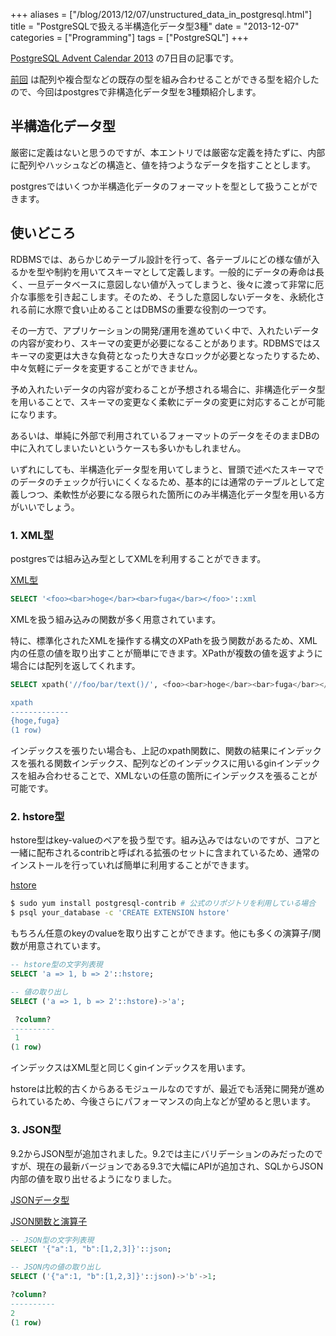+++
aliases = ["/blog/2013/12/07/unstructured_data_in_postgresql.html"]
title = "PostgreSQLで扱える半構造化データ型3種"
date = "2013-12-07"
categories = ["Programming"]
tags = ["PostgreSQL"]
+++

<!--more-->

[PostgreSQL Advent Calendar 2013](http://qiita.com/advent-calendar/2013/postgresql) の7日目の記事です。

[前回](http://qiita.com/choplin/items/9d5e2ff8721fb9509bf8) は配列や複合型などの既存の型を組み合わせることができる型を紹介したので、今回はpostgresで非構造化データ型を3種類紹介します。


## 半構造化データ型

厳密に定義はないと思うのですが、本エントリでは厳密な定義を持たずに、内部に配列やハッシュなどの構造と、値を持つようなデータを指すこととします。

postgresではいくつか半構造化データのフォーマットを型として扱うことができます。

## 使いどころ

RDBMSでは、あらかじめテーブル設計を行って、各テーブルにどの様な値が入るかを型や制約を用いてスキーマとして定義します。一般的にデータの寿命は長く、一旦データベースに意図しない値が入ってしまうと、後々に渡って非常に厄介な事態を引き起こします。そのため、そうした意図しないデータを、永続化される前に水際で食い止めることはDBMSの重要な役割の一つです。

その一方で、アプリケーションの開発/運用を進めていく中で、入れたいデータの内容が変わり、スキーマの変更が必要になることがあります。RDBMSではスキーマの変更は大きな負荷となったり大きなロックが必要となったりするため、中々気軽にデータを変更することができません。

予め入れたいデータの内容が変わることが予想される場合に、非構造化データ型を用いることで、スキーマの変更なく柔軟にデータの変更に対応することが可能になります。

あるいは、単純に外部で利用されているフォーマットのデータをそのままDBの中に入れてしまいたいというケースも多いかもしれません。

いずれにしても、半構造化データ型を用いてしまうと、冒頭で述べたスキーマでのデータのチェックが行いにくくなるため、基本的には通常のテーブルとして定義しつつ、柔軟性が必要になる限られた箇所にのみ半構造化データ型を用いる方がいいでしょう。

### 1. XML型

postgresでは組み込み型としてXMLを利用することができます。

[XML型](http://www.postgresql.jp/document/9.3/html/datatype-xml.html)

```sql
SELECT '<foo><bar>hoge</bar><bar>fuga</bar></foo>'::xml
```

XMLを扱う組み込みの関数が多く用意されています。

特に、標準化されたXMLを操作する構文のXPathを扱う関数があるため、XML内の任意の値を取り出すことが簡単にできます。XPathが複数の値を返すように場合には配列を返してくれます。

```sql
SELECT xpath('//foo/bar/text()/', <foo><bar>hoge</bar><bar>fuga</bar></foo>'::xml);

xpath
-------------
{hoge,fuga}
(1 row)
```

インデックスを張りたい場合も、上記のxpath関数に、関数の結果にインデックスを張れる関数インデックス、配列などのインデックスに用いるginインデックスを組み合わせることで、XMLないの任意の箇所にインデックスを張ることが可能です。

### 2. hstore型

hstore型はkey-valueのペアを扱う型です。組み込みではないのですが、コアと一緒に配布されるcontribと呼ばれる拡張のセットに含まれているため、通常のインストールを行っていれば簡単に利用することができます。

[hstore](http://www.postgresql.jp/document/9.3/html/hstore.html)

```bash
$ sudo yum install postgresql-contrib # 公式のリポジトリを利用している場合
$ psql your_database -c 'CREATE EXTENSION hstore'
```

もちろん任意のkeyのvalueを取り出すことができます。他にも多くの演算子/関数が用意されています。


```sql
-- hstore型の文字列表現
SELECT 'a => 1, b => 2'::hstore;

-- 値の取り出し
SELECT ('a => 1, b => 2'::hstore)->'a';

 ?column?
----------
 1
(1 row)
```

インデックスはXML型と同じくginインデックスを用います。

hstoreは比較的古くからあるモジュールなのですが、最近でも活発に開発が進められているため、今後さらにパフォーマンスの向上などが望めると思います。

### 3. JSON型

9.2からJSON型が追加されました。9.2では主にバリデーションのみだったのですが、現在の最新バージョンである9.3で大幅にAPIが追加され、SQLからJSON内部の値を取り出せるようになりました。

[JSONデータ型](http://www.postgresql.jp/document/9.3/html/datatype-json.html)

[JSON関数と演算子](http://www.postgresql.jp/document/9.3/html/functions-json.html)

```sql
-- JSON型の文字列表現
SELECT '{"a":1, "b":[1,2,3]}'::json;

-- JSON内の値の取り出し
SELECT ('{"a":1, "b":[1,2,3]}'::json)->'b'->1;

?column?
----------
2
(1 row)
```
